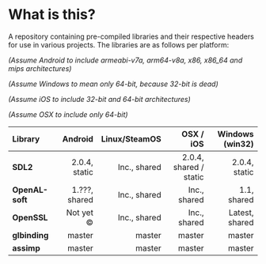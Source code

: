 # What is this?

A repository containing pre-compiled libraries and their respective headers for use in various projects. The libraries are as follows per platform:

*(Assume Android to include armeabi-v7a, arm64-v8a, x86, x86_64 and mips architectures)*

*(Assume Windows to mean only 64-bit, because 32-bit is dead)*

*(Assume iOS to include 32-bit and 64-bit architectures)*

*(Assume OSX to include only 64-bit)*

| **Library**     | **Android**   | **Linux/SteamOS** | **OSX / iOS**          | **Windows (win32)** |
|:----------------|--------------:|------------------:|-----------------------:|--------------------:|
| **SDL2**        | 2.0.4, static | Inc., shared      | 2.0.4, shared / static | 2.0.4, static       |
| **OpenAL-soft** | 1.???, shared | Inc., shared      | Inc., shared           | 1.1, shared         |
| **OpenSSL**     | Not yet ©     | Inc., shared      | Inc., shared           | Latest, shared      |
| **glbinding**   | master        | master            | master                 | master              |
| **assimp**      | master        | master            | master                 | master              |
